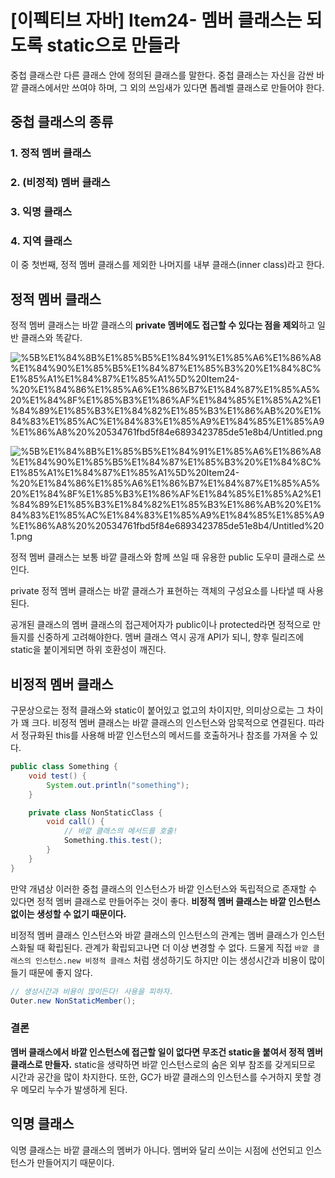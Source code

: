 # [이펙티브 자바] Item24- 멤버 클래스는 되도록 static으로 만들라

중첩 클래스란 다른 클래스 안에 정의된 클래스를 말한다. 중첩 클래스는 자신을 감싼 바깥 클래스에서만 쓰여야 하며, 그 외의 쓰임새가 있다면 톱레벨 클래스로 만들어야 한다.

## 중첩 클래스의 종류

### 1. 정적 멤버 클래스

### 2. (비정적) 멤버 클래스

### 3. 익명 클래스

### 4. 지역 클래스

이 중 첫번째, 정적 멤버 클래스를 제외한 나머지를 내부 클래스(inner class)라고 한다.

## 정적 멤버 클래스

정적 멤버 클래스는 바깥 클래스의 **private 멤버에도 접근할 수 있다는 점을 제외**하고 일반 클래스와 똑같다.

![%5B%E1%84%8B%E1%85%B5%E1%84%91%E1%85%A6%E1%86%A8%E1%84%90%E1%85%B5%E1%84%87%E1%85%B3%20%E1%84%8C%E1%85%A1%E1%84%87%E1%85%A1%5D%20Item24-%20%E1%84%86%E1%85%A6%E1%86%B7%E1%84%87%E1%85%A5%20%E1%84%8F%E1%85%B3%E1%86%AF%E1%84%85%E1%85%A2%E1%84%89%E1%85%B3%E1%84%82%E1%85%B3%E1%86%AB%20%E1%84%83%E1%85%AC%E1%84%83%E1%85%A9%E1%84%85%E1%85%A9%E1%86%A8%20%20534761fbd5f84e6893423785de51e8b4/Untitled.png](%5B%E1%84%8B%E1%85%B5%E1%84%91%E1%85%A6%E1%86%A8%E1%84%90%E1%85%B5%E1%84%87%E1%85%B3%20%E1%84%8C%E1%85%A1%E1%84%87%E1%85%A1%5D%20Item24-%20%E1%84%86%E1%85%A6%E1%86%B7%E1%84%87%E1%85%A5%20%E1%84%8F%E1%85%B3%E1%86%AF%E1%84%85%E1%85%A2%E1%84%89%E1%85%B3%E1%84%82%E1%85%B3%E1%86%AB%20%E1%84%83%E1%85%AC%E1%84%83%E1%85%A9%E1%84%85%E1%85%A9%E1%86%A8%20%20534761fbd5f84e6893423785de51e8b4/Untitled.png)

![%5B%E1%84%8B%E1%85%B5%E1%84%91%E1%85%A6%E1%86%A8%E1%84%90%E1%85%B5%E1%84%87%E1%85%B3%20%E1%84%8C%E1%85%A1%E1%84%87%E1%85%A1%5D%20Item24-%20%E1%84%86%E1%85%A6%E1%86%B7%E1%84%87%E1%85%A5%20%E1%84%8F%E1%85%B3%E1%86%AF%E1%84%85%E1%85%A2%E1%84%89%E1%85%B3%E1%84%82%E1%85%B3%E1%86%AB%20%E1%84%83%E1%85%AC%E1%84%83%E1%85%A9%E1%84%85%E1%85%A9%E1%86%A8%20%20534761fbd5f84e6893423785de51e8b4/Untitled%201.png](%5B%E1%84%8B%E1%85%B5%E1%84%91%E1%85%A6%E1%86%A8%E1%84%90%E1%85%B5%E1%84%87%E1%85%B3%20%E1%84%8C%E1%85%A1%E1%84%87%E1%85%A1%5D%20Item24-%20%E1%84%86%E1%85%A6%E1%86%B7%E1%84%87%E1%85%A5%20%E1%84%8F%E1%85%B3%E1%86%AF%E1%84%85%E1%85%A2%E1%84%89%E1%85%B3%E1%84%82%E1%85%B3%E1%86%AB%20%E1%84%83%E1%85%AC%E1%84%83%E1%85%A9%E1%84%85%E1%85%A9%E1%86%A8%20%20534761fbd5f84e6893423785de51e8b4/Untitled%201.png)

정적 멤버 클래스는 보통 바깥 클래스와 함께 쓰일 때 유용한 public 도우미 클래스로 쓰인다. 

private 정적 멤버 클래스는 바깥 클래스가 표현하는 객체의 구성요소를 나타낼 때 사용된다. 

공개된 클래스의 멤버 클래스의 접근제어자가 public이나 protected라면 정적으로 만들지를 신중하게 고려해야한다. 멤버 클래스 역시 공개 API가 되니, 향후 릴리즈에 static을 붙이게되면 하위 호환성이 깨진다.

## 비정적 멤버 클래스

구문상으로는 정적 클래스와 static이 붙어있고 없고의 차이지만, 의미상으로는 그 차이가 꽤 크다. 비정적 멤버 클래스는 바깥 클래스의 인스턴스와 암묵적으로 연결된다. 따라서 정규화된 this를 사용해 바깥 인스턴스의 메서드를 호출하거나 참조를 가져올 수 있다.

```java
public class Something {
    void test() {
        System.out.println("something");
    }

    private class NonStaticClass {
        void call() {
            // 바깥 클래스의 메서드를 호출!
            Something.this.test();
        }
    }
}
```

만약 개념상 이러한 중첩 클래스의 인스턴스가 바깥 인스턴스와 독립적으로 존재할 수 있다면 정적 멤버 클래스로 만들어주는 것이 좋다. **비정적 멤버 클래스는 바깥 인스턴스 없이는 생성할 수 없기 때문이다.**

비정적 멤버 클래스 인스턴스와 바깥 클래스의 인스턴스의 관계는 멤버 클래스가 인스턴스화될 때 확립된다. 관계가 확립되고나면 더 이상 변경할 수 없다. 드물게 직접 `바깥 클래스의 인스턴스.new 비정적 클래스` 처럼 생성하기도 하지만 이는 생성시간과 비용이 많이 들기 때문에 좋지 않다.

```java
// 생성시간과 비용이 많이든다! 사용을 피하자.
Outer.new NonStaticMember();
```

### 결론

**멤버 클래스에서 바깥 인스턴스에 접근할 일이 없다면 무조건 static을 붙여서 정적 멤버 클래스로 만들자.** static을 생략하면 바깥 인스턴스로의 숨은 외부 참조를 갖게되므로 시간과 공간을 많이 차지한다. 또한,  GC가 바깥 클래스의 인스턴스를 수거하지 못할 경우 메모리 누수가 발생하게 된다.

## 익명 클래스

익명 클래스는 바깥 클래스의 멤버가 아니다. 멤버와 달리 쓰이는 시점에 선언되고 인스턴스가 만들어지기 때문이다.